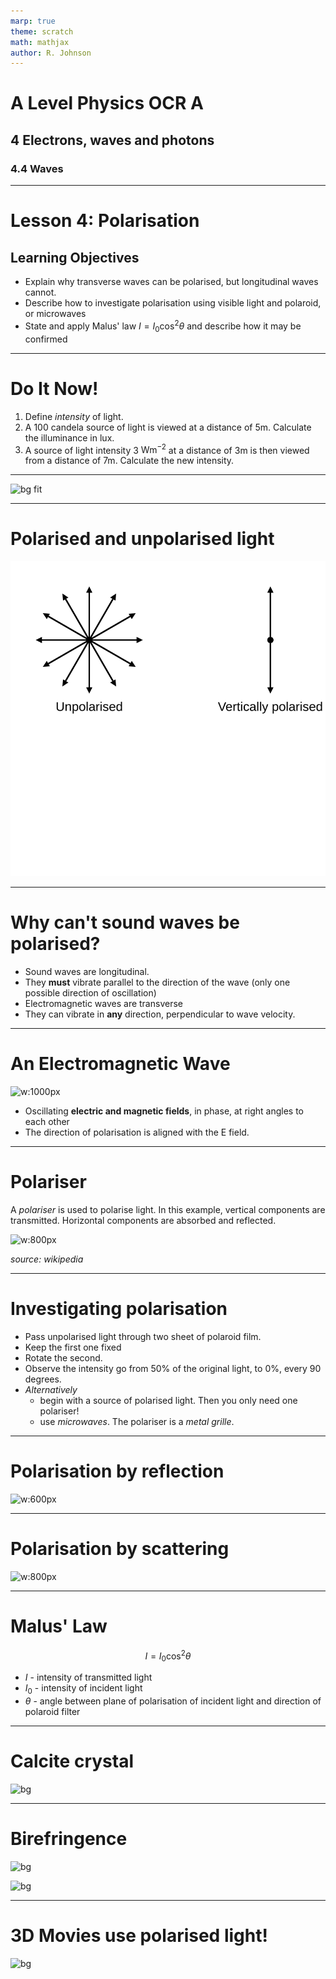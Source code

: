 ```yaml
---
marp: true
theme: scratch
math: mathjax
author: R. Johnson
---
```


# A Level Physics OCR A

## 4 Electrons, waves and photons

### 4.4 Waves

---

# Lesson 4: Polarisation

## Learning Objectives

- Explain why transverse waves can be polarised, but longitudinal waves cannot.
- Describe how to investigate polarisation using visible light and polaroid, or microwaves
- State and apply Malus' law $I = I_0 \cos^2\theta$ and describe how it may be confirmed

---

# Do It Now!

1. Define _intensity_ of light.
2. A 100 candela source of light is viewed at a distance of 5m. Calculate the illuminance in lux.
3. A source of light intensity 3 $\text{Wm}^{-2}$ at a distance of 3m is then viewed from a distance of 7m. Calculate the new intensity.

---

![bg fit](https://upload.wikimedia.org/wikipedia/commons/5/5d/Polarizer_Through_Glass.jpg)

---

# Polarised and unpolarised light

![w:1000px](./images/polarised.svg)

---

# Why can't sound waves be polarised?

- Sound waves are longitudinal.
- They **must** vibrate parallel to the direction of the wave (only one possible direction of oscillation)
- Electromagnetic waves are transverse
- They can vibrate in **any** direction, perpendicular to wave velocity.

---

# An Electromagnetic Wave

![w:1000px](https://upload.wikimedia.org/wikipedia/commons/thumb/b/b5/Electromagnetic_wave2.svg/2880px-Electromagnetic_wave2.svg.png)

- Oscillating **electric and magnetic fields**, in phase, at right angles to each other
- The direction of polarisation is aligned with the E field.

---

# Polariser

A _polariser_ is used to polarise light. In this example, vertical components are transmitted. Horizontal components are absorbed and reflected.

![w:800px](https://upload.wikimedia.org/wikipedia/commons/thumb/9/94/Wire-grid-polarizer.svg/2880px-Wire-grid-polarizer.svg.png)

_source: wikipedia_

---

# Investigating polarisation

- Pass unpolarised light through two sheet of polaroid film.
- Keep the first one fixed
- Rotate the second.
- Observe the intensity go from 50% of the original light, to 0%, every 90 degrees.
- _Alternatively_
  - begin with a source of polarised light. Then you only need one polariser!
  - use _microwaves_. The polariser is a _metal grille_.

---

# Polarisation by reflection

![w:600px](https://upload.wikimedia.org/wikipedia/commons/thumb/6/65/Brewsters-angle.svg/1920px-Brewsters-angle.svg.png)

---

# Polarisation by scattering

![w:800px](https://www.schoolphysics.co.uk/age16-19/Wave%20properties/Polarisation/text/Polarisation_by_scattering/images/4.png)

---

# Malus' Law

$$I = I_0 \cos^2\theta$$

- $I$ - intensity of transmitted light
- $I_0$ - intensity of incident light
- $\theta$ - angle between plane of polarisation of incident light and direction of polaroid filter

---

<!-- color: red -->

# Calcite crystal

![bg](https://upload.wikimedia.org/wikipedia/commons/0/09/Crystal_on_graph_paper.jpg)

---

# Birefringence

![bg](https://upload.wikimedia.org/wikipedia/commons/0/09/Crystal_on_graph_paper.jpg)

![bg](https://upload.wikimedia.org/wikipedia/commons/f/f3/Calcite_and_polarizing_filter.gif)

---

# 3D Movies use polarised light!

![bg](https://upload.wikimedia.org/wikipedia/commons/thumb/4/47/REALD.JPG/2560px-REALD.JPG)
